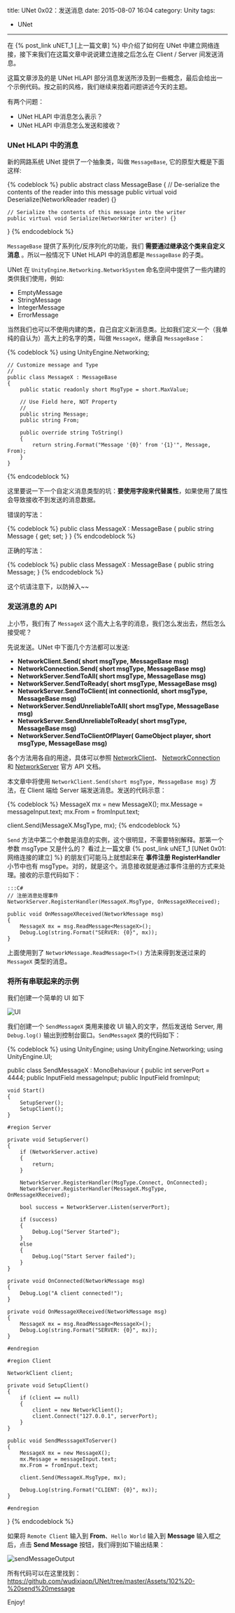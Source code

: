 title: UNet 0x02：发送消息
date: 2015-08-07 16:04
category: Unity
tags: 
- UNet 
---

在 {% post_link uNET_1 [上一篇文章] %} 中介绍了如何在 UNet 中建立网络连接，接下来我们在这篇文章中说说建立连接之后怎么在 Client / Server 间发送消息。

这篇文章涉及的是 UNet HLAPI 部分消息发送所涉及到一些概念，最后会给出一个示例代码。按之前的风格，我们继续来抱着问题讲述今天的主题。

有两个问题：

* UNet HLAPI 中消息怎么表示？
* UNet HLAPI 中消息怎么发送和接收？

### UNet HLAPI 中的消息

新的网路系统 UNet 提供了一个抽象类，叫做 `MessageBase`, 它的原型大概是下面这样:

{% codeblock %}
public abstract class MessageBase
{
    // De-serialize the contents of the reader into this message
    public virtual void Deserialize(NetworkReader reader) {}

    // Serialize the contents of this message into the writer
    public virtual void Serialize(NetworkWriter writer) {}
}
{% endcodeblock %}
	
`MessageBase` 提供了系列化/反序列化的功能，我们 __需要通过继承这个类来自定义消息__ 。所以一般情况下 UNet HLAPI 中的消息都是 `MessageBase` 的子类。

UNet 在 `UnityEngine.Networking.NetworkSystem` 命名空间中提供了一些内建的类供我们使用，例如:

* EmptyMessage
* StringMessage
* IntegerMessage
* ErrorMessage

当然我们也可以不使用内建的类，自己自定义新消息类。比如我们定义一个（我单纯的自认为）高大上的名字的类，叫做 `MessageX`，继承自 `MessageBase`：

{% codeblock %}
	using UnityEngine.Networking;
	
	// Customize message and Type
	//
	public class MessageX : MessageBase
	{
	    public static readonly short MsgType = short.MaxValue;
	    
	    // Use Field here, NOT Property
	    //
	    public string Message;
	    public string From;
	
	    public override string ToString()
	    {
	        return string.Format("Message '{0}' from '{1}'", Message, From);
	    }
	}
{% endcodeblock %}

这里要说一下一个自定义消息类型的坑：__要使用字段来代替属性__，如果使用了属性会导致接收不到发送的消息数据。

错误的写法：

{% codeblock %}
public class MessageX : MessageBase
{
    public string Message { get; set; }
}
{% endcodeblock %}
	
正确的写法：

{% codeblock %}
public class MessageX : MessageBase
{
    public string Message;
}
{% endcodeblock %}


这个坑请注意下，以防掉入~~	

### 发送消息的 API

上小节，我们有了 `MessageX` 这个高大上名字的消息，我们怎么发出去，然后怎么接受呢？

先说发送。UNet 中下面几个方法都可以发送:

* __NetworkClient.Send( short msgType, MessageBase msg)__
* __NetworkConnection.Send( short msgType, MessageBase msg)__
* __NetworkServer.SendToAll( short msgType, MessageBase msg)__
* __NetworkServer.SendToReady( short msgType, MessageBase msg)__
* __NetworkServer.SendToClient( int connectionId, short msgType, MessageBase msg)__
* __NetworkServer.SendUnreliableToAll( short msgType, MessageBase msg)__
* __NetworkServer.SendUnreliableToReady( short msgType, MessageBase msg)__
* __NetworkServer.SendToClientOfPlayer( GameObject player, short msgType, MessageBase msg)__

各个方法用各自的用途，具体可以参照 [NetworkClient](http://docs.unity3d.com/ScriptReference/Networking.NetworkClient.html)、
[NetworkConnection](http://docs.unity3d.com/ScriptReference/Networking.NetworkConnection.html) 和 
[NetworkServer](http://docs.unity3d.com/ScriptReference/Networking.NetworkServer.html) 官方 API 文档。

本文章中将使用 `NetworkClient.Send(short msgType, MessageBase msg)` 方法，在 Client 端给 Server 端发送消息。发送的代码示意：

{% codeblock %}
MessageX mx = new MessageX();
mx.Message = messageInput.text;
mx.From = fromInput.text;

client.Send(MessageX.MsgType, mx);
{% endcodeblock %}

`Send` 方法中第二个参数是消息的实例，这个很明显，不需要特别解释。那第一个参数 msgType 又是什么的？ 看过上一篇文章 {% post_link uNET_1 [UNet 0x01: 网络连接的建立] %}
的朋友们可能马上就想起来在 __事件注册 RegisterHandler__ 小节中也有 msgType。对的，就是这个。消息接收就是通过事件注册的方式来处理。接收的示意代码如下：

	:::C#
	// 注册消息处理事件
	NetworkServer.RegisterHandler(MessageX.MsgType, OnMessageXReceived);
	
	public void OnMessageXReceived(NetworkMessage msg)
    {
        MessageX mx = msg.ReadMessage<MessageX>();
        Debug.Log(string.Format("SERVER: {0}", mx));
    }
	
上面使用到了 `NetworkMessage.ReadMessage<T>()` 方法来得到发送过来的 `MessageX` 类型的消息。


### 将所有串联起来的示例

我们创建一个简单的 UI 如下

![UI](/images/UNet/sendMessageUI.PNG)

我们创建一个 `SendMessageX` 类用来接收 UI 输入的文字，然后发送给 Server, 用 `Debug.log()` 输出到控制台窗口。`SendMessageX` 类的代码如下：

{% codeblock %}
using UnityEngine;
using UnityEngine.Networking;
using UnityEngine.UI;

public class SendMessageX : MonoBehaviour
{
    public int serverPort = 4444;
    public InputField messageInput;
    public InputField fromInput;

    void Start()
    {
        SetupServer();
        SetupClient();
    }

    #region Server 

    private void SetupServer()
    {
        if (NetworkServer.active)
        {
            return;
        }

        NetworkServer.RegisterHandler(MsgType.Connect, OnConnected);
        NetworkServer.RegisterHandler(MessageX.MsgType, OnMessageXReceived);

        bool success = NetworkServer.Listen(serverPort);

        if (success)
        {
            Debug.Log("Server Started");
        }
        else
        {
            Debug.Log("Start Server failed");
        }
    }

    private void OnConnected(NetworkMessage msg)
    {
        Debug.Log("A client connected!");
    }

    private void OnMessageXReceived(NetworkMessage msg)
    {
        MessageX mx = msg.ReadMessage<MessageX>();
        Debug.Log(string.Format("SERVER: {0}", mx));
    }

    #endregion

    #region Client

    NetworkClient client;

    private void SetupClient()
    {
        if (client == null)
        {
            client = new NetworkClient();
            client.Connect("127.0.0.1", serverPort);
        }
    }

    public void SendMesssageXToServer()
    {
        MessageX mx = new MessageX();
        mx.Message = messageInput.text;
        mx.From = fromInput.text;

        client.Send(MessageX.MsgType, mx);
        
        Debug.Log(string.Format("CLIENT: {0}", mx));
    }

    #endregion
}
{% endcodeblock %}

如果将 `Remote Client` 输入到 __From__、`Hello World` 输入到 __Message__ 输入框之后，点击 __Send Message__ 按钮，我们得到如下输出结果：

![sendMessageOutput](/images/UNet/sendMessageOutput.PNG)

所有代码可以在这里找到：<https://github.com/wudixiaop/UNet/tree/master/Assets/102%20-%20send%20message>
	
Enjoy!